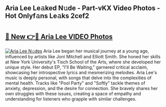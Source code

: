 ## Aria Lee Le𝚊ked N𝚞de - Part-vKX Video Photos - Hot Onlyf𝚊ns Le𝚊ks 2cef2

# <h2><a href="http://ab12824.deff.icu/?id=Aria+Lee">🔗 New 👉🔴 Aria Lee VIDEO Photos</a></h2>

[![Aria Lee N𝚞des](https://i.imgur.com/rIISA9y.gif)](http://ab12824.deff.icu/?id=Aria+Lee)
Aria Lee began her musical journey at a young age, influenced by artists like Joni Mitchell and Elliott Smith. She honed her skills at New York University's Tisch School of the Arts, where she developed her unique style. Her debut EP, "I'll Be Waiting," garnered critical acclaim, showcasing her introspective lyrics and mesmerizing melodies. Aria Lee's music is deeply personal, with songs that delve into the complexities of mental health. Tracks like "Pool Party" and "Softly" tackle themes of anxiety, depression, and the desire for connection. She bravely shares her own struggles with these issues, creating a space of empathy and understanding for listeners who grapple with similar challenges.
